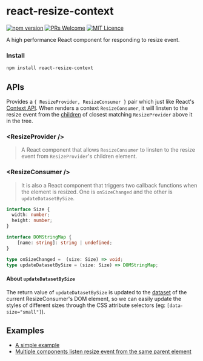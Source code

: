 # react-resize-context

[![npm version](https://badge.fury.io/js/react-resize-context.svg)](https://www.npmjs.com/package/react-resize-context)
[![PRs Welcome](https://img.shields.io/badge/PRs-welcome-brightgreen.svg)](https://github.com/LeetCode-OpenSource/react-resize-context/pulls)
[![MIT Licence](https://badges.frapsoft.com/os/mit/mit.svg?v=103)](https://opensource.org/licenses/mit-license.php)

A high performance React component for responding to resize event.

### Install
```bash
npm install react-resize-context
```


## APIs
Provides a `{ ResizeProvider, ResizeConsumer }` pair which just like React's [Context API](https://reactjs.org/docs/context.html). When renders a context `ResizeConsumer`, it will linsten to the resize event from the [children](https://reactjs.org/docs/jsx-in-depth.html#children-in-jsx) of closest matching `ResizeProvider` above it in the tree.

### \<ResizeProvider \/\>
> A React component that allows `ResizeConsumer` to linsten to the resize event from `ResizeProvider`'s children element.

### \<ResizeConsumer \/\>
> It is also a React component that triggers two callback functions when the element is resized. One is `onSizeChanged` and the other is `updateDatasetBySize`.
```typescript
interface Size {
  width: number;
  height: number;
}

interface DOMStringMap {
    [name: string]: string | undefined;
}

type onSizeChanged =  (size: Size) => void;
type updateDatasetBySize = (size: Size) => DOMStringMap;
```

#### About `updateDatasetBySize`
The return value of `updateDatasetBySize` is updated to the [dataset](https://developer.mozilla.org/en-US/docs/Web/API/HTMLElement/dataset) of the current ResizeConsumer's DOM element, so we can easily update the styles of different sizes through the CSS attribute selectors (eg: `[data-size="small"]`).

## Examples
* [A simple example](https://codesandbox.io/embed/jjjmp4z6yy)
* [Multiple components listen resize event from the same parent element](https://codesandbox.io/embed/vnz20v4j65)
